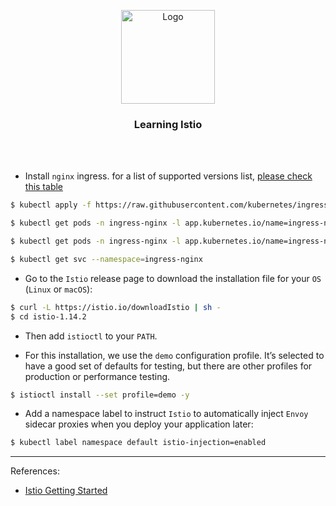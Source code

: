 <p align="center">
    <img alt="Logo" src="https://istio.io/latest/img/istio-bluelogo-whitebackground-unframed.svg" width="150" />
    <h3 align="center">Learning Istio</h3>
</p>
<br/>
<br/>


- Install `nginx` ingress. for a list of supported versions list, [please check this table](https://github.com/kubernetes/ingress-nginx#support-versions-table)

```zsh
$ kubectl apply -f https://raw.githubusercontent.com/kubernetes/ingress-nginx/controller-v1.3.0/deploy/static/provider/cloud/deploy.yaml

$ kubectl get pods -n ingress-nginx -l app.kubernetes.io/name=ingress-nginx --watch

$ kubectl get pods -n ingress-nginx -l app.kubernetes.io/name=ingress-nginx

$ kubectl get svc --namespace=ingress-nginx
```

<!-- The following steps is from istion getting started guide https://istio.io/latest/docs/setup/getting-started/ -->

- Go to the `Istio` release page to download the installation file for your `OS` (`Linux` or `macOS`):

```zsh
$ curl -L https://istio.io/downloadIstio | sh -
$ cd istio-1.14.2
```
- Then add `istioctl` to your `PATH`.

- For this installation, we use the `demo` configuration profile. It’s selected to have a good set of defaults for testing, but there are other profiles for production or performance testing.

```zsh
$ istioctl install --set profile=demo -y
```

- Add a namespace label to instruct `Istio` to automatically inject `Envoy` sidecar proxies when you deploy your application later:

```zsh
$ kubectl label namespace default istio-injection=enabled
```

---

References:

- [Istio Getting Started](https://istio.io/latest/docs/setup/getting-started/)
